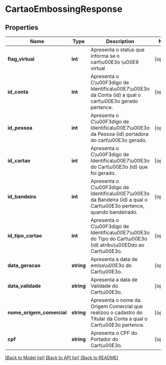 # CartaoEmbossingResponse

## Properties
Name | Type | Description | Notes
------------ | ------------- | ------------- | -------------
**flag_virtual** | **int** | Apresenta o status que informa se o cart\u00E3o \u00E9 virtual  | [optional] 
**id_conta** | **int** | Apresenta o C\u00F3digo de Identifica\u00E7\u00E3o da Conta (id) a qual o cart\u00E3o gerado pertence. | [optional] 
**id_pessoa** | **int** | Apresenta o C\u00F3digo de Identifica\u00E7\u00E3o da Pessoa (id) portadora do cart\u00E3o gerado. | [optional] 
**id_cartao** | **int** | Apresenta o C\u00F3digo de Identifica\u00E7\u00E3o do Cart\u00E3o (id) que foi gerado. | [optional] 
**id_bandeira** | **int** | Apresenta o C\u00F3digo de Identifica\u00E7\u00E3o da Bandeira (id) a qual o Cart\u00E3o pertence, quando bandeirado. | [optional] 
**id_tipo_cartao** | **int** | Apresenta o C\u00F3digo de Identifica\u00E7\u00E3o do Tipo do Cart\u00E3o (id) atribu\u00EDdo ao Cart\u00E3o. | [optional] 
**data_geracao** | **string** | Apresenta a data de emiss\u00E3o do Cart\u00E3o. | [optional] 
**data_validade** | **string** | Apresenta a data de Validade do Cart\u00E3o. | [optional] 
**nome_origem_comercial** | **string** | Apresenta o nome da Origem Comercial que realizou o cadastro do Titular da Conta a qual o Cart\u00E3o pertence. | [optional] 
**cpf** | **string** | Apresenta o CPF do Portador do Cart\u00E3o. | [optional] 

[[Back to Model list]](../README.md#documentation-for-models) [[Back to API list]](../README.md#documentation-for-api-endpoints) [[Back to README]](../README.md)


